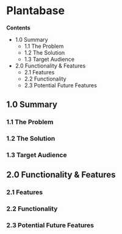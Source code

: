 # Plantabase

**Contents**
- 1.0 Summary
  - 1.1 The Problem
  - 1.2 The Solution
  - 1.3 Target Audience
- 2.0 Functionality & Features
   - 2.1 Features
   - 2.2 Functionality
   - 2.3 Potential Future Features

## 1.0 Summary

### 1.1 The Problem

### 1.2 The Solution

### 1.3 Target Audience

## 2.0 Functionality & Features
  
### 2.1 Features

### 2.2 Functionality

### 2.3 Potential Future Features

